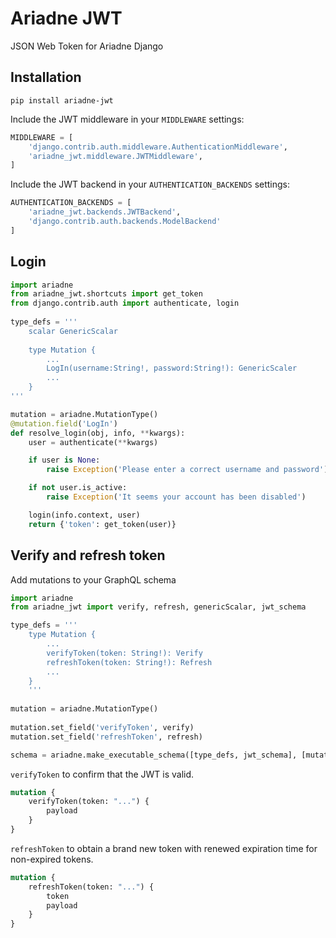 # Ariadne JWT

JSON Web Token for Ariadne Django


## Installation
~~~shell script
pip install ariadne-jwt
~~~

Include the JWT middleware in your `MIDDLEWARE` settings:

~~~python
MIDDLEWARE = [
    'django.contrib.auth.middleware.AuthenticationMiddleware',
    'ariadne_jwt.middleware.JWTMiddleware',
]
~~~

Include the JWT backend in your `AUTHENTICATION_BACKENDS` settings:

~~~python
AUTHENTICATION_BACKENDS = [
    'ariadne_jwt.backends.JWTBackend',
    'django.contrib.auth.backends.ModelBackend'
]
~~~

## Login
~~~python
import ariadne
from ariadne_jwt.shortcuts import get_token
from django.contrib.auth import authenticate, login
    
type_defs = '''
    scalar GenericScalar
    
    type Mutation {
        ...
        LogIn(username:String!, password:String!): GenericScaler
        ...
    }
'''

mutation = ariadne.MutationType()
@mutation.field('LogIn')
def resolve_login(obj, info, **kwargs):
    user = authenticate(**kwargs)

    if user is None:
        raise Exception('Please enter a correct username and password')

    if not user.is_active:
        raise Exception('It seems your account has been disabled')

    login(info.context, user)
    return {'token': get_token(user)}
~~~

Verify and refresh token
----------

Add mutations to your GraphQL schema

~~~python
import ariadne
from ariadne_jwt import verify, refresh, genericScalar, jwt_schema

type_defs = '''
    type Mutation {
        ...
        verifyToken(token: String!): Verify
        refreshToken(token: String!): Refresh
        ...
    }
    '''
    
mutation = ariadne.MutationType()
    
mutation.set_field('verifyToken', verify)
mutation.set_field('refreshToken', refresh)

schema = ariadne.make_executable_schema([type_defs, jwt_schema], [mutation, genericScalar])
~~~

``verifyToken`` to confirm that the JWT is valid.

~~~graphql
mutation {
    verifyToken(token: "...") {
        payload
    }
}
~~~

``refreshToken`` to obtain a brand new token with renewed expiration time for non-expired tokens.

~~~graphql
mutation {
    refreshToken(token: "...") {
        token
        payload
    }
}
~~~